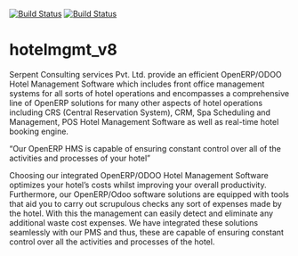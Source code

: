 [![Build Status](https://travis-ci.org/JayVora-SerpentCS/hotelmgmt_v8.svg?branch=8.0)](https://travis-ci.org/JayVora-SerpentCS/hotelmgmt_v8)
[![Build Status](https://travis-ci.org/JayVora-SerpentCS/hotelmgmt_v8.svg?branch=master)](https://travis-ci.org/JayVora-SerpentCS/hotelmgmt_v8)

hotelmgmt_v8
============

Serpent Consulting services Pvt. Ltd. provide an efficient OpenERP/ODOO Hotel Management Software which includes front office management systems for all sorts of hotel operations and encompasses a comprehensive line of OpenERP solutions for many other aspects of hotel operations including CRS (Central Reservation System), CRM, Spa Scheduling and Management, POS Hotel Management Software as well as real-time hotel booking engine.

“Our OpenERP HMS is capable of ensuring constant control over all of the activities and processes of your hotel”
 

Choosing our integrated OpenERP/ODOO Hotel Management Software optimizes your hotel’s costs whilst improving your overall productivity. Furthermore, our OpenERP/Odoo software solutions are equipped with tools that aid you to carry out scrupulous checks any sort of expenses made by the hotel. With this the management can easily detect and eliminate any additional waste cost expenses. We have integrated these solutions seamlessly with our PMS and thus, these are capable of ensuring constant control over all the activities and processes of the hotel.
